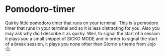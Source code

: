 # Pomodoro-timer
Quirky little pomodoro timer that runs on your terminal.
This is a pomodoro timer that runs in your terminal and so it is less distracting for you. Also you may ask why did I describe it as quirky. Well, to signal the start of a session
it plays you a small snippet of SICKO MODE and in order to signal the start of a break session, it plays you none other than Giorno's theme from Jojo :D.
